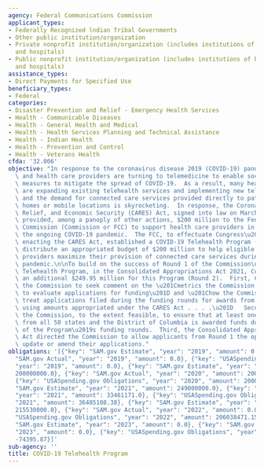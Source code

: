 ```yaml
---
agency: Federal Communications Commission
applicant_types:
- Federally Recognized lndian Tribal Governments
- Other public institution/organization
- Private nonprofit institution/organization (includes institutions of higher education
  and hospitals)
- Public nonprofit institution/organization (includes institutions of higher education
  and hospitals)
assistance_types:
- Direct Payments for Specified Use
beneficiary_types:
- Federal
categories:
- Disaster Prevention and Relief - Emergency Health Services
- Health - Communicable Diseases
- Health - General Health and Medical
- Health - Health Services Planning and Technical Assistance
- Health - Indian Health
- Health - Prevention and Control
- Health - Veterans Health
cfda: '32.006'
objective: "In response to the coronavirus disease 2019 (COVID-19) pandemic, communities\
  \ and health care providers are turning to telemedicine to enable social distancing\
  \ measures to mitigate the spread of COVID-19.  As a result, many health care providers\
  \ are expanding existing telehealth services and implementing new telehealth services,\
  \ and the demand for connected care services provided directly to patients in their\
  \ homes or mobile locations is skyrocketing.  In response, the Coronavirus Aid,\
  \ Relief, and Economic Security (CARES) Act, signed into law on March 27, 2020,\
  \ provided, among a panoply of other actions, $200 million to the Federal Communications\
  \ Commission (Commission or FCC) to support health care providers in the fight against\
  \ the ongoing COVID-19 pandemic.  The FCC, to effectuate Congress\u2019 intent in\
  \ enacting the CARES Act, established a COVID-19 Telehealth Program (Program) to\
  \ distribute an appropriated budget of $200 million to help eligible health care\
  \ providers maximize their provision of connected care services during the COVID-19\
  \ pandemic.\n\nTo build on the success of Round 1 of the Commission\u2019s COVID-19\
  \ Telehealth Program, in the Consolidated Appropriations Act 2021, Congress appropriated\
  \ an additional $249.95 million for this Program (Round 2).  First, Congress directed\
  \ the Commission to seek comment on the \u201Cmetrics the Commission should use\
  \ to evaluate applications for funding\u201D and \u201Chow the Commission should\
  \ treat applications filed during the funding rounds for awards from the [Program]\
  \ using amounts appropriated under the CARES Act . . . .\u201D   Second, it instructed\
  \ the Commission, to the extent feasible, to ensure that at least one applicant\
  \ from all 50 states and the District of Columbia is awarded funds during either\
  \ of the Program\u2019s funding rounds.  Third, the Consolidated Appropriations\
  \ Act directed the Commission to allow applicants from Round 1 the opportunity to\
  \ update or amend their applications."
obligations: '[{"key": "SAM.gov Estimate", "year": "2019", "amount": 0.0}, {"key":
  "SAM.gov Actual", "year": "2019", "amount": 0.0}, {"key": "USASpending.gov Obligations",
  "year": "2019", "amount": 0.0}, {"key": "SAM.gov Estimate", "year": "2020", "amount":
  200000000.0}, {"key": "SAM.gov Actual", "year": "2020", "amount": 200000000.0},
  {"key": "USASpending.gov Obligations", "year": "2020", "amount": 200000000.0}, {"key":
  "SAM.gov Estimate", "year": "2021", "amount": 249000000.0}, {"key": "SAM.gov Actual",
  "year": "2021", "amount": 33461171.0}, {"key": "USASpending.gov Obligations", "year":
  "2021", "amount": 36405108.38}, {"key": "SAM.gov Estimate", "year": "2022", "amount":
  215530000.0}, {"key": "SAM.gov Actual", "year": "2022", "amount": 0.0}, {"key":
  "USASpending.gov Obligations", "year": "2022", "amount": 206038471.15}, {"key":
  "SAM.gov Estimate", "year": "2023", "amount": 0.0}, {"key": "SAM.gov Actual", "year":
  "2023", "amount": 0.0}, {"key": "USASpending.gov Obligations", "year": "2023", "amount":
  -74395.87}]'
sub-agency: ''
title: COVID-19 Telehealth Program
---
```

